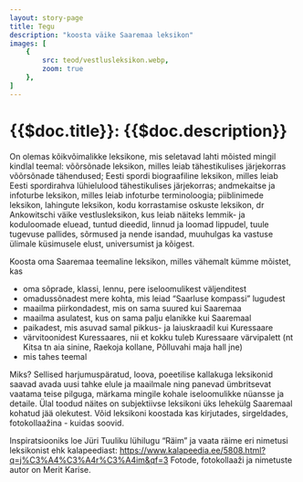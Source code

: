 ```yaml
---
layout: story-page
title: Tegu
description: "koosta väike Saaremaa leksikon"
images: [
    {
        src: teod/vestlusleksikon.webp,
        zoom: true
    },
]
---
```


# {{$doc.title}}: {{$doc.description}}

On olemas kõikvõimalikke leksikone, mis seletavad lahti mõisted mingil kindlal teemal: võõrsõnade leksikon, milles leiab tähestikulises järjekorras võõrsõnade tähendused; Eesti spordi biograafiline leksikon, milles leiab Eesti spordirahva lühielulood tähestikulises järjekorras; andmekaitse ja infoturbe leksikon, milles leiab infoturbe terminoloogia; piiblinimede leksikon, lahingute leksikon, kodu korrastamise oskuste leksikon, dr Ankowitschi väike vestlusleksikon, kus leiab näiteks lemmik- ja koduloomade eluead, tuntud dieedid, linnud ja loomad lippudel, tuule tugevuse pallides, sõrmused ja nende isandad, muuhulgas ka vastuse ülimale küsimusele elust, universumist ja kõigest.

Koosta oma Saaremaa teemaline leksikon, milles vähemalt kümme mõistet, kas
- oma sõprade, klassi, lennu, pere iseloomulikest väljenditest
- omadussõnadest mere kohta, mis leiad “Saarluse kompassi” lugudest
- maailma piirkondadest, mis on sama suured kui Saaremaa
- maailma asulatest, kus on sama palju elanikke kui Saaremaal
- paikadest, mis asuvad samal pikkus- ja laiuskraadil kui Kuressaare
- värvitoonidest Kuressaares, nii et kokku tuleb Kuressaare värvipalett (nt Kitsa tn aia sinine, Raekoja kollane, Põlluvahi maja hall jne)
- mis tahes teemal

Miks? Sellised harjumuspäratud, loova, poeetilise kallakuga leksikonid saavad avada uusi tahke elule ja maailmale ning panevad ümbritsevat vaatama teise pilguga, märkama mingile kohale iseloomulikke nüansse ja detaile. Ülal toodud näites on subjektiivse leksikoni üks lehekülg Saaremaal kohatud jää olekutest. Võid leksikoni koostada kas kirjutades, sirgeldades, fotokollaažina - kuidas soovid.

Inspiratsiooniks loe Jüri Tuuliku lühilugu “Räim” ja vaata räime eri nimetusi leksikonist ehk kalapeediast: https://www.kalapeedia.ee/5808.html?q=j%C3%A4%C3%A4r%C3%A4im&qf=3
Fotode, fotokollaaži ja nimetuste autor on Merit Karise.


<!-- <details-wrapper summary="Lisaks" icon="icon-park-outline:six-points">


</details-wrapper> -->

